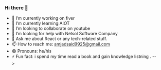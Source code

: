 ### Hi there 👋
- 🔭 I’m currently working on fiver
- 🌱 I’m currently learning AIOT
- 👯 I’m looking to collaborate on youtube
- 🤔 I’m looking for help with Netsol Software Company
- 💬 Ask me about React or any tech-related stuff.
- 📫 How to reach me: amjadsaid9925@gmail.com 
- 😄 Pronouns: he/his
- ⚡ Fun fact: i spend my time read a book and gain knowledge listning .
-->
